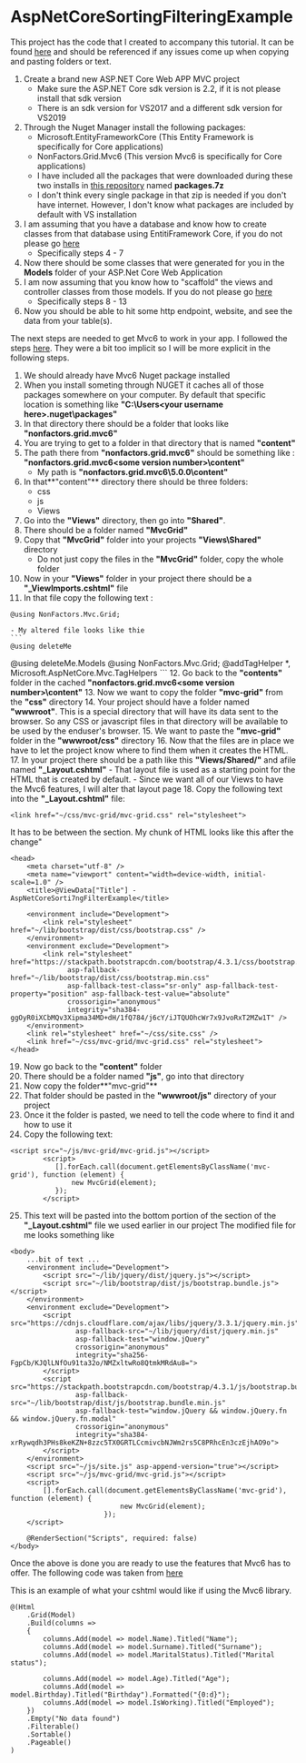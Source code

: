 # AspNetCoreSortingFilteringExample

This project has the code that I created to accompany this tutorial.
It can be found [here](./AspNetCoreSortingFilterExample) and should be referenced if any issues come up when copying and pasting folders or text.

1. Create a brand new ASP.NET Core Web APP MVC project
    - Make sure the ASP.NET Core sdk version is 2.2, if it is not please install that sdk version
    - There is an sdk version for VS2017 and a different sdk version for VS2019
2. Through the Nuget Manager install the following packages:
    - Microsoft.EntityFrameworkCore (This Entity Framework is specifically for Core applications)
    - NonFactors.Grid.Mvc6 (This version Mvc6 is specifically for Core applications) 
    - I have included all the packages that were downloaded during these two installs in [this repository](./AspNetCoreSortingFilterExample) named **packages.7z**
    - I don't think every single package in that zip is needed if you don't have internet. However, I don't know what packages are included by default with VS installation 
3. I am assuming that you have a database and know how to create classes from that database using EntitiFramework
Core, if you do not please go [here](https://github.com/maxcuevas/DotNetCoreEntityFrameWorkCoreWebApp)
    - Specifically steps 4 - 7
4. Now there should be some classes that were generated for you in the **Models** folder of your ASP.Net Core Web Application
5. I am now assuming that you know how to "scaffold" the views and controller classes from those models. If you do not please go [here](https://github.com/maxcuevas/DotNetCoreEntityFrameWorkCoreWebApp)
    - Specifically steps 8 - 13
6. Now you should be able to hit some http endpoint, website, and see the data from your table(s).

The next steps are needed to get Mvc6 to work in your app. I followed the steps [here](http://mvc6-grid.azurewebsites.net/Home/Installation). They were a bit too implicit so I will be more explicit in the following steps.

1. We should already have Mvc6 Nuget package installed
2. When you install someting through NUGET it caches all of those packages somewhere on your computer. By default
that specific location is something like **"C:\Users\<your username here>\.nuget\packages"**
3. In that directory there should be a folder that looks like **"nonfactors.grid.mvc6"**
4. You are trying to get to a folder in that directory that is named **"content"**
5. The path there from **"nonfactors.grid.mvc6"** should be something like : **"nonfactors.grid.mvc6\<some version number>\content"**
    - My path is **"nonfactors.grid.mvc6\5.0.0\content"**
6. In that**"content"** directory there should be three folders:
    - css
    - js
    - Views
7. Go into the **"Views"** directory, then go into **"Shared"**.
8. There should be a folder named **"MvcGrid"**
9. Copy that **"MvcGrid"** folder into your projects **"Views\Shared"** directory
    - Do not just copy the files in the **"MvcGrid"** folder, copy the whole folder 
10. Now in your **"Views"** folder in your project there should be a **"_ViewImports.cshtml"** file
11. In that file copy the following text : 
```
@using NonFactors.Mvc.Grid;
```
    - My altered file looks like thie 
    ```
    @using deleteMe
@using deleteMe.Models
@using NonFactors.Mvc.Grid;
@addTagHelper *, Microsoft.AspNetCore.Mvc.TagHelpers
    ```
12. Go back to the **"contents"** folder in the cached **"nonfactors.grid.mvc6\<some version number>\content"**
13. Now we want to copy the folder **"mvc-grid"** from the **"css"** directory
14. Your project should have a folder named **"wwwroot"**. This is a special directory that will have its data sent to the 
browser. So any CSS or javascript files in that directory will be available to be used by the enduser's browser.
15. We want to paste the **"mvc-grid"** folder in the **"wwwroot/css"** directory
16. Now that the files are in place we have to let the project know where to find them when it creates the HTML.
17. In your project there should be a path like this **"Views/Shared/"** and afile named **"_Layout.cshtml"**
    - That layout file is used as a starting point for the HTML that is created by default.
    - Since we want all of our Views to have the Mvc6 features, I will alter that layout page
18. Copy the following text into the  **"_Layout.cshtml"** file:
```
<link href="~/css/mvc-grid/mvc-grid.css" rel="stylesheet">
```
It has to be between the <head></head> section. My chunk of HTML looks like this after the change"
```
<head>
    <meta charset="utf-8" />
    <meta name="viewport" content="width=device-width, initial-scale=1.0" />
    <title>@ViewData["Title"] - AspNetCoreSorti7ngFilterExample</title>

    <environment include="Development">
        <link rel="stylesheet" href="~/lib/bootstrap/dist/css/bootstrap.css" />
    </environment>
    <environment exclude="Development">
        <link rel="stylesheet" href="https://stackpath.bootstrapcdn.com/bootstrap/4.3.1/css/bootstrap.min.css"
              asp-fallback-href="~/lib/bootstrap/dist/css/bootstrap.min.css"
              asp-fallback-test-class="sr-only" asp-fallback-test-property="position" asp-fallback-test-value="absolute"
              crossorigin="anonymous"
              integrity="sha384-ggOyR0iXCbMQv3Xipma34MD+dH/1fQ784/j6cY/iJTQUOhcWr7x9JvoRxT2MZw1T" />
    </environment>
    <link rel="stylesheet" href="~/css/site.css" />
    <link href="~/css/mvc-grid/mvc-grid.css" rel="stylesheet">
</head>
```
19. Now go back to the **"content"** folder
20. There should be a folder named **"js"**, go into that directory
21. Now copy the folder**"mvc-grid"** 
22. That folder should be pasted in the **"wwwroot/js"** directory of your project
23. Once it the folder is pasted, we need to tell the code where to find it and how to use it
24. Copy the following text: 
```
<script src="~/js/mvc-grid/mvc-grid.js"></script>
        <script>
           [].forEach.call(document.getElementsByClassName('mvc-grid'), function (element) {
               new MvcGrid(element);
           });
        </script>
```
25. This text will be pasted into the bottom portion of the <body></body> section of the **"_Layout.cshtml"** file we used earlier in our project
The modified file for me looks something like
```
<body>
    ...bit of text ...
    <environment include="Development">
        <script src="~/lib/jquery/dist/jquery.js"></script>
        <script src="~/lib/bootstrap/dist/js/bootstrap.bundle.js"></script>
    </environment>
    <environment exclude="Development">
        <script src="https://cdnjs.cloudflare.com/ajax/libs/jquery/3.3.1/jquery.min.js"
                asp-fallback-src="~/lib/jquery/dist/jquery.min.js"
                asp-fallback-test="window.jQuery"
                crossorigin="anonymous"
                integrity="sha256-FgpCb/KJQlLNfOu91ta32o/NMZxltwRo8QtmkMRdAu8=">
        </script>
        <script src="https://stackpath.bootstrapcdn.com/bootstrap/4.3.1/js/bootstrap.bundle.min.js"
                asp-fallback-src="~/lib/bootstrap/dist/js/bootstrap.bundle.min.js"
                asp-fallback-test="window.jQuery && window.jQuery.fn && window.jQuery.fn.modal"
                crossorigin="anonymous"
                integrity="sha384-xrRywqdh3PHs8keKZN+8zzc5TX0GRTLCcmivcbNJWm2rs5C8PRhcEn3czEjhAO9o">
        </script>
    </environment>
    <script src="~/js/site.js" asp-append-version="true"></script>
    <script src="~/js/mvc-grid/mvc-grid.js"></script>
    <script>
        [].forEach.call(document.getElementsByClassName('mvc-grid'), function (element) {
                           new MvcGrid(element);
                       });
    </script>

    @RenderSection("Scripts", required: false)
</body>
```


Once the above is done you are ready to use the features that Mvc6 has to offer.
The following code was taken from [here](http://mvc6-grid.azurewebsites.net/)


This is an example of what your cshtml would like if using the Mvc6 library.

```
@(Html
    .Grid(Model)
    .Build(columns =>
    {
        columns.Add(model => model.Name).Titled("Name");
        columns.Add(model => model.Surname).Titled("Surname");
        columns.Add(model => model.MaritalStatus).Titled("Marital status");

        columns.Add(model => model.Age).Titled("Age");
        columns.Add(model => model.Birthday).Titled("Birthday").Formatted("{0:d}");
        columns.Add(model => model.IsWorking).Titled("Employed");
    })
    .Empty("No data found")
    .Filterable()
    .Sortable()
    .Pageable()
)
```
